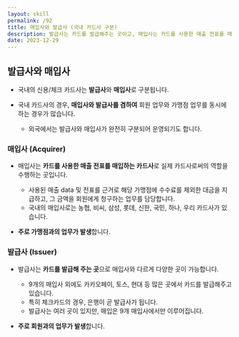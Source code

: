 ```yaml
---
layout: skill
permalink: /92
title: 매입사와 발급사 (국내 카드사 구분)
description: 발급사는 카드를 발급해주는 곳이고, 매입사는 카드를 사용한 매출 전표를 매입하는 곳입니다.
date: 2023-12-29
---
```



## 발급사와 매입사

- 국내의 신용/체크 카드사는 **발급사**와 **매입사**로 구분됩니다.

- 국내 카드사의 경우, **매입사와 발급사를 겸하여** 회원 업무와 가맹점 업무를 동시에 하는 경우가 많습니다.
    - 외국에서는 발급사와 매입사가 완전히 구분되어 운영되기도 합니다.


### 매입사 (Acquirer)

- 매입사는 **카드를 사용한 매출 전표를 매입하는 카드사**로 실제 카드사로써의 역할을 수행하는 곳입니다.
    - 사용된 매출 data 및 전표를 근거로 해당 가맹점에 수수료를 제외한 대금을 지급하고, 그 금액을 회원에게 청구하는 업무를 담당합니다.
    - 국내의 매입사로는 농협, 비씨, 삼성, 롯데, 신한, 국민, 하나, 우리 카드사가 있습니다.

- **주로 가맹점과의 업무가 발생**합니다.


### 발급사 (Issuer)

- 발급사는 **카드를 발급해 주는 곳**으로 매입사와 다르게 다양한 곳이 가능합니다.
    - 9개의 매입사 외에도 카카오페이, 토스, 현대 등 많은 곳에서 카드를 발급해주고 있습니다.
    - 특히 체크카드의 경우, 은행이 곧 발급사가 됩니다. 
    - 발급사는 여러 곳이 있지만, 매입은 9개 매입사에서만 이루어집니다.

- **주로 회원과의 업무가 발생**합니다.


